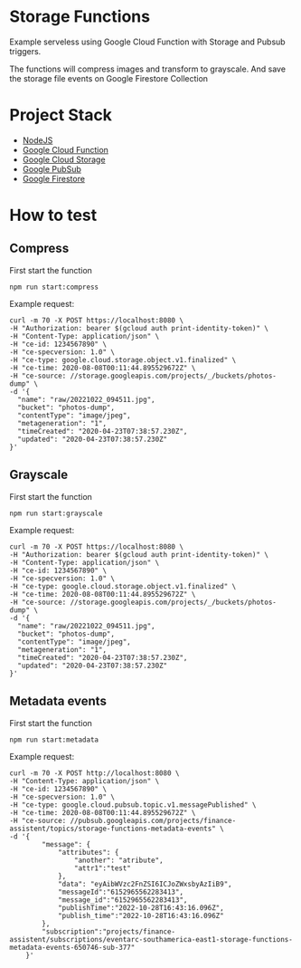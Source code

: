 # Storage Functions
Example serveless using Google Cloud Function with Storage and Pubsub triggers.

The functions will compress images and transform to grayscale.
And save the storage file events on Google Firestore Collection

# Project Stack
 - [NodeJS](https://nodejs.org/en/)
 - [Google Cloud Function](https://cloud.google.com/functions)
 - [Google Cloud Storage](https://cloud.google.com/storage)
 - [Google PubSub](https://cloud.google.com/pubsub)
 - [Google Firestore](https://cloud.google.com/firestore)
# How to test
## Compress
First start the function
```
npm run start:compress
```
Example request:
```
curl -m 70 -X POST https://localhost:8080 \
-H "Authorization: bearer $(gcloud auth print-identity-token)" \
-H "Content-Type: application/json" \
-H "ce-id: 1234567890" \
-H "ce-specversion: 1.0" \
-H "ce-type: google.cloud.storage.object.v1.finalized" \
-H "ce-time: 2020-08-08T00:11:44.895529672Z" \
-H "ce-source: //storage.googleapis.com/projects/_/buckets/photos-dump" \
-d '{
  "name": "raw/20221022_094511.jpg",
  "bucket": "photos-dump",
  "contentType": "image/jpeg",
  "metageneration": "1",
  "timeCreated": "2020-04-23T07:38:57.230Z",
  "updated": "2020-04-23T07:38:57.230Z"
}'
```
## Grayscale
First start the function
```
npm run start:grayscale
```
Example request:
```
curl -m 70 -X POST https://localhost:8080 \
-H "Authorization: bearer $(gcloud auth print-identity-token)" \
-H "Content-Type: application/json" \
-H "ce-id: 1234567890" \
-H "ce-specversion: 1.0" \
-H "ce-type: google.cloud.storage.object.v1.finalized" \
-H "ce-time: 2020-08-08T00:11:44.895529672Z" \
-H "ce-source: //storage.googleapis.com/projects/_/buckets/photos-dump" \
-d '{
  "name": "raw/20221022_094511.jpg",
  "bucket": "photos-dump",
  "contentType": "image/jpeg",
  "metageneration": "1",
  "timeCreated": "2020-04-23T07:38:57.230Z",
  "updated": "2020-04-23T07:38:57.230Z"
}'
```
## Metadata events
First start the function
```
npm run start:metadata
```
Example request:
```
curl -m 70 -X POST http://localhost:8080 \
-H "Content-Type: application/json" \
-H "ce-id: 1234567890" \
-H "ce-specversion: 1.0" \
-H "ce-type: google.cloud.pubsub.topic.v1.messagePublished" \
-H "ce-time: 2020-08-08T00:11:44.895529672Z" \
-H "ce-source: //pubsub.googleapis.com/projects/finance-assistent/topics/storage-functions-metadata-events" \
-d '{
        "message": {
            "attributes": {
                "another": "atribute",
                "attr1":"test"
            },
            "data": "eyAibWVzc2FnZSI6ICJoZWxsbyAzIiB9",
            "messageId":"6152965562283413",
            "message_id":"6152965562283413",
            "publishTime":"2022-10-28T16:43:16.096Z",
            "publish_time":"2022-10-28T16:43:16.096Z"
        },
        "subscription":"projects/finance-assistent/subscriptions/eventarc-southamerica-east1-storage-functions-metadata-events-650746-sub-377"
    }'
```